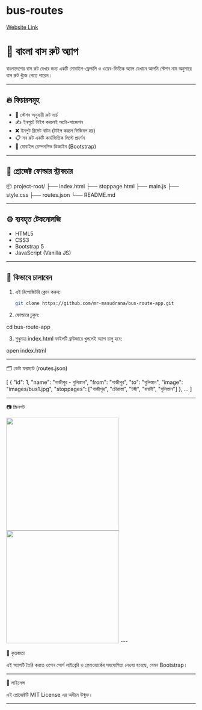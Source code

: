 # bus-routes
<a href="https://mr-masudrana.github.io/bus-routes/" target="_blank">Website Link</a>


# 🚌 বাংলা বাস রুট অ্যাপ

বাংলাদেশের বাস রুট দেখার জন্য একটি মোবাইল-ফ্রেন্ডলি ও ওয়েব-ভিত্তিক অ্যাপ যেখানে আপনি স্টেশন নাম অনুসারে বাস রুট খুঁজে পেতে পারেন।

---

## 🔥 ফিচারসমূহ

- 🔎 স্টেশন অনুযায়ী রুট সার্চ
- ✍️ ইনপুটে টাইপ করলেই অটো-সাজেশন
- ❌ ইনপুট রিসেট বাটন (টাইপ করলে ভিজিবল হয়)
- 📋 সব রুট একটি কার্ডভিত্তিক লিস্টে প্রদর্শন
- 📱 মোবাইল রেস্পনসিভ ডিজাইন (Bootstrap)

---

## 📁 প্রোজেক্ট ফোল্ডার স্ট্রাকচার

📦 project-root/ ├── index.html ├── stoppage.html ├── main.js ├── style.css ├── routes.json └── README.md

---

## ⚙️ ব্যবহৃত টেকনোলজি

- HTML5
- CSS3
- Bootstrap 5
- JavaScript (Vanilla JS)

---

## 🚀 কিভাবে চালাবেন

1. এই রিপোজিটরি ক্লোন করুন:
   ```bash
   git clone https://github.com/mr-masudrana/bus-route-app.git

2. ফোল্ডারে ঢুকুন:

cd bus-route-app


3. শুধুমাত্র index.html ফাইলটি ব্রাউজারে খুললেই অ্যাপ চালু হবে:

open index.html




---

🗂️ ডেটা ফরম্যাট (routes.json)

[
  {
    "id": 1,
    "name": "গাজীপুর - গুলিস্তান",
    "from": "গাজীপুর",
    "to": "গুলিস্তান",
    "image": "images/bus1.jpg",
    "stoppages": ["গাজীপুর", "চৌরাস্তা", "টঙ্গী", "বনানী", "গুলিস্তান"]
  },
  ...
]


---

📷 স্ক্রিনশট

<img src="screenshots/search.png" width="300">
<img src="screenshots/list.png" width="300">
---

🙌 কৃতজ্ঞতা

এই অ্যাপটি তৈরি করতে ওপেন সোর্স লাইব্রেরি ও ফ্রেমওয়ার্কের সহযোগিতা নেওয়া হয়েছে, যেমন Bootstrap।


---

📝 লাইসেন্স

এই প্রোজেক্টটি MIT License এর অধীনে উন্মুক্ত।

---
